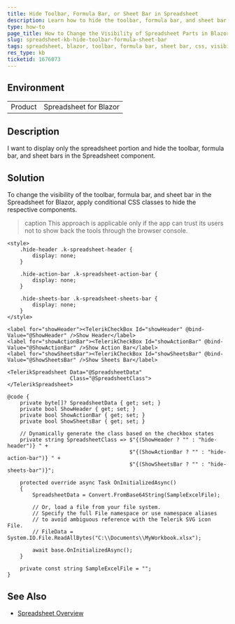 ```yaml
---
title: Hide Toolbar, Formula Bar, or Sheet Bar in Spreadsheet
description: Learn how to hide the toolbar, formula bar, and sheet bar in theTelerik Spreadsheet component for Blazor.
type: how-to
page_title: How to Change the Visibility of Spreadsheet Parts in Blazor
slug: spreadsheet-kb-hide-toolbar-formula-sheet-bar
tags: spreadsheet, blazor, toolbar, formula bar, sheet bar, css, visibility
res_type: kb
ticketid: 1676073
---
```


## Environment

<table>
    <tbody>
        <tr>
            <td>Product</td>
            <td>Spreadsheet for Blazor</td>
        </tr>
    </tbody>
</table>

## Description

I want to display only the spreadsheet portion and hide the toolbar, formula bar, and sheet bars in the Spreadsheet component.

## Solution

To change the visibility of the toolbar, formula bar, and sheet bar in the Spreadsheet for Blazor, apply conditional CSS classes to hide the respective components.

>caption This approach is applicable only if the app can trust its users not to show back the tools through the browser console.

````RAZOR
<style>
    .hide-header .k-spreadsheet-header {
        display: none;
    }

    .hide-action-bar .k-spreadsheet-action-bar {
        display: none;
    }

    .hide-sheets-bar .k-spreadsheet-sheets-bar {
        display: none;
    }
</style>

<label for="showHeader"><TelerikCheckBox Id="showHeader" @bind-Value="@ShowHeader" />Show Header</label>
<label for="showActionBar"><TelerikCheckBox Id="showActionBar" @bind-Value="@ShowActionBar" />Show Action Bar</label>
<label for="showSheetsBar"><TelerikCheckBox Id="showSheetsBar" @bind-Value="@ShowSheetsBar" />Show Sheets Bar</label>

<TelerikSpreadsheet Data="@SpreadsheetData"
                    Class="@SpreadsheetClass">
</TelerikSpreadsheet>

@code {
    private byte[]? SpreadsheetData { get; set; }
    private bool ShowHeader { get; set; }
    private bool ShowActionBar { get; set; }
    private bool ShowSheetsBar { get; set; }

    // Dynamically generate the class based on the checkbox states
    private string SpreadsheetClass => $"{(ShowHeader ? "" : "hide-header")} " +
                                       $"{(ShowActionBar ? "" : "hide-action-bar")} " +
                                       $"{(ShowSheetsBar ? "" : "hide-sheets-bar")}";

    protected override async Task OnInitializedAsync()
    {
        SpreadsheetData = Convert.FromBase64String(SampleExcelFile);

        // Or, load a file from your file system.
        // Specify the full File namespace or use namespace aliases
        // to avoid ambiguous reference with the Telerik SVG icon File.
        // FileData = System.IO.File.ReadAllBytes("C:\\Documents\\MyWorkbook.xlsx");

        await base.OnInitializedAsync();
    }

    private const string SampleExcelFile = "";
}
````

## See Also

* [Spreadsheet Overview](slug://spreadsheet-overview)
